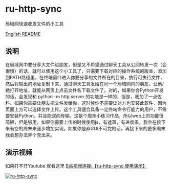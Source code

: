 # ru-http-sync
局域网快速收发文件的小工具

[English README](./README.md)

## 说明

在局域网中要分享大文件给朋友，但是又不希望通过聊天工具从公网转发一次（会很慢）的话，就可以使用这个小工具了，只需要下载对应的操作系统的版本，添加到PATH路径里，在终端窗口进入你要分享的文件所在的目录，执行可执行文件，然后将输出的地址复制下来，通过聊天工具发给在同一个局域网内的朋友，让他/她打开地址，就能从网页上点击文件名下载文件了。对的，如果你会Python开发的话，会发现和 python -m http.server 的功能是一样的，但是，我加了一点佐料。如果你需要让朋友把文件发给你，这时候你不需要让对方也安装此软件，因为页面上方可以选择文件上传。这个工具适合具备一定终端命令行能力的用户，不需要安装Python，并且能双向传输。这是个周末小练习作品，所以web上的功能很简陋，但是够用，如果你需要上传的时候使用js，有遮罩，有进度条。我会在接下来有空的周末来逐步增加实现。如果你是非GUI不可党的话，再接下来的更多周末我会想办法弄个壳出来。

## 演示视频

如果打不开Youtube 就看这里 [B站视频连接:【ru-http-sync 使用演示】](https://www.bilibili.com/video/BV1mV411Q7sR/?share_source=copy_web&vd_source=ed4c59b63c93c54db05c54ae7585495d)

[![ru-http-sync](https://res.cloudinary.com/marcomontalbano/image/upload/v1706428615/video_to_markdown/images/youtube--QZbMyvME2nA-c05b58ac6eb4c4700831b2b3070cd403.jpg)](https://youtu.be/QZbMyvME2nA "ru-http-sync")